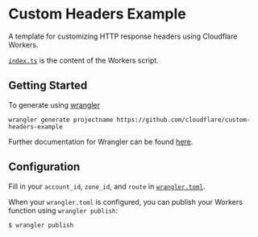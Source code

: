 # Custom Headers Example

A template for customizing HTTP response headers using Cloudflare Workers.

[`index.ts`](https://github.com/cloudflare/custom-headers-example/blob/master/index.js) is the content of the Workers script.

## Getting Started

To generate using [wrangler](https://github.com/cloudflare/wrangler)

```
wrangler generate projectname https://github.com/cloudflare/custom-headers-example
```

Further documentation for Wrangler can be found [here](https://developers.cloudflare.com/workers/tooling/wrangler).

## Configuration

Fill in your `account_id`, `zone_id`, and `route` in [`wrangler.toml`](https://github.com/cloudflare/custom-headers-example/blob/master/wrangler.toml).

When your `wrangler.toml` is configured, you can publish your Workers function using `wrangler publish`:

```sh
$ wrangler publish
```
